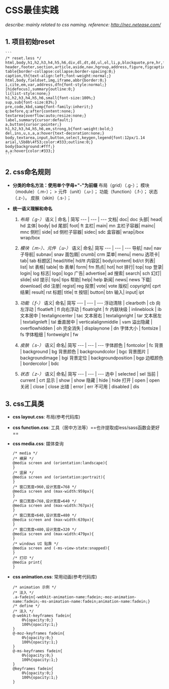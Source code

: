 # CSS最佳实践 #

*describe: mainly related to css naming.*
*reference: http://nec.netease.com/*


## 1. 项目初始reset
    ```
    /* reset.less */
    html,body,h1,h2,h3,h4,h5,h6,div,dl,dt,dd,ul,ol,li,p,blockquote,pre,hr,figure,table,caption,th,td,form,fieldset,legend,input,button,textarea,menu{margin:0;padding:0;}
    header,footer,section,article,aside,nav,hgroup,address,figure,figcaption,menu,details{display:block;}
    table{border-collapse:collapse;border-spacing:0;}
    caption,th{text-align:left;font-weight:normal;}
    html,body,fieldset,img,iframe,abbr{border:0;}
    i,cite,em,var,address,dfn{font-style:normal;}
    [hidefocus],summary{outline:0;}
    li{list-style:none;}
    h1,h2,h3,h4,h5,h6,small{font-size:100%;}
    sup,sub{font-size:83%;}
    pre,code,kbd,samp{font-family:inherit;}
    q:before,q:after{content:none;}
    textarea{overflow:auto;resize:none;}
    label,summary{cursor:default;}
    a,button{cursor:pointer;}
    h1,h2,h3,h4,h5,h6,em,strong,b{font-weight:bold;}
    del,ins,u,s,a,a:hover{text-decoration:none;}
    body,textarea,input,button,select,keygen,legend{font:12px/1.14 arial,\5b8b\4f53;color:#333;outline:0;}
    body{background:#fff;}
    a,a:hover{color:#333;}
    ```
    

## 2. css命名规则

- **分类的命名方法：使用单个字母+"-"为前缀**
布局（grid）（.g-）；
模块（module）（.m-）； >  元件（unit）（.u-）；
功能（function）（.f-）；
状态（.z-）。
皮肤（skin）（.s-）；

- **统一语义理解和命名**

    1. *布局（.g-）*
        语义 | 命名 | 简写
        --- | --- | ---
        文档|	doc|	   doc
        头部|	head|	hd
        主体|	body|	bd
        尾部|	foot|	ft
        主栏|	main|	mn
        主栏子容器|	mainc|	mnc
        侧栏|	side|	sd
        侧栏子容器|	sidec|	sdc
        盒容器|	wrap|/box	wrap/box

    2. *模块（.m-）、元件（.u-）*
        语义|	命名|	简写
        --- | --- | ---
        导航|	nav|	nav
        子导航|	subnav|	snav
        面包屑|	crumb|	crm
        菜单|	menu|	menu
        选项卡|	tab|	tab
        标题区|	head/title|	hd/tt
        内容区|	body/content|	bd/ct
        列表|	list|	lst
        表格|	table|	tb
        表单|	form|	fm
        热点|	hot|	hot
        排行|	top|	top
        登录|	login|	log
        标志|	logo|	logo
        广告|	advertise|	ad
        搜索|	search|	sch
        幻灯|	slide|	sld
        提示|	tips|	tips
        帮助|	help|	help
        新闻|	news|	news
        下载|	download|	dld
        注册|	regist|	reg
        投票|	vote|	vote
        版权|	copyright|	cprt
        结果|	result|	rst
        标题|	title|	tt
        按钮|	button|	btn
        输入|	input|	ipt

    3. *功能（.f-）*
        语义|	命名|	简写
        --- | --- | ---
        浮动清除 |	clearboth |	cb
        向左浮动 |	floatleft |	fl
        向右浮动 |	floatright |	fr
        内联块级 |	inlineblock |	ib
        文本居中 |	textaligncenter |	tac
        文本居右 |	textalignright |	tar
        文本居左 |	textalignleft |	tal
        垂直居中 |	verticalalignmiddle |	vam
        溢出隐藏 |	overflowhidden |	oh
        完全消失 |	displaynone |	dn
        字体大小 |	fontsize |	fs
        字体粗细 |	fontweight |	fw

    4. *皮肤（.s-）*
        语义|	命名|	简写
        --- | --- | ---
        字体颜色 |	fontcolor |	fc
        背景 |	background |	bg
        背景颜色 |	backgroundcolor |	bgc
        背景图片 |	backgroundimage |	bgi
        背景定位 |	backgroundposition |	bgp
        边框颜色 |	bordercolor |	bdc

    5. *状态（.z-）*
        语义|	命名|	简写
        --- | --- | ---
        选中 |	selected |	sel
        当前 |	current |	crt
        显示 |	show |	show
        隐藏 |	hide |	hide
        打开 |	open |	open
        关闭 |	close |	close
        出错 |	error |	err
        不可用 |	disabled |	dis


## 3. css工具类

- **css layout.css**: 布局(参考代码库)

- **css function.css**: 工具（居中方法等）==也许提取成less/sass函数会更好==

- **css media.css**: 媒体查询
    ```
    /* media */
    /* 横屏 */
    @media screen and (orientation:landscape){
    }
    /* 竖屏 */
    @media screen and (orientation:portrait){
    }
    /* 窗口宽度<960,设计宽度=768 */
    @media screen and (max-width:959px){
    }
    /* 窗口宽度<768,设计宽度=640 */
    @media screen and (max-width:767px){
    }
    /* 窗口宽度<640,设计宽度=480 */
    @media screen and (max-width:639px){
    }
    /* 窗口宽度<480,设计宽度=320 */
    @media screen and (max-width:479px){
    }
    /* windows UI 贴靠 */
    @media screen and (-ms-view-state:snapped){
    }
    /* 打印 */
    @media print{
    }
    ```
- **css animation.css**: 常用动画(参考代码库)
    ```
    /* animation 示例 */
    /* 淡入 */
    .a-fadein{-webkit-animation-name:fadein;-moz-animation-name:fadein;-ms-animation-name:fadein;animation-name:fadein;}
    /* define */
    /* 淡入 */
    @-webkit-keyframes fadein{
        0%{opacity:0;}
        100%{opacity:1;}
    }
    @-moz-keyframes fadein{
        0%{opacity:0;}
        100%{opacity:1;}
    }
    @-ms-keyframes fadein{
        0%{opacity:0;}
        100%{opacity:1;}
    }
    @keyframes fadein{
        0%{opacity:0;}
        100%{opacity:1;}
    }
    ```